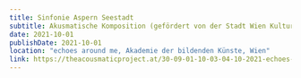 ```yaml
---
title: Sinfonie Aspern Seestadt 
subtitle: Akusmatische Komposition (gefördert von der Stadt Wien Kultur)
date: 2021-10-01
publishDate: 2021-10-01
location: "echoes around me, Akademie der bildenden Künste, Wien"
link: https://theacousmaticproject.at/30-09-01-10-03-04-10-2021-echoes-around-me-festival/
---
```

